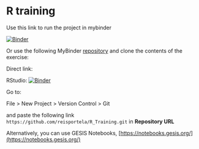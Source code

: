# R training

Use this link to run the project in mybinder

[![Binder](https://mybinder.org/badge_logo.svg)](https://mybinder.org/v2/gh/reisportela/R_Training/HEAD?urlpath=rstudio)

Or use the following MyBinder [repository](https://github.com/reisportela/R_plus_RStudio) and clone the contents of the exercise:

Direct link:

RStudio: [![Binder](https://mybinder.org/badge_logo.svg)](https://mybinder.org/v2/gh/reisportela/R_plus_RStudio/HEAD?urlpath=rstudio)

Go to:

File > New Project > Version Control > Git

and paste the following link `https://github.com/reisportela/R_Training.git` in **Repository URL**

Alternatively, you can use GESIS Notebooks,
[https://notebooks.gesis.org/](https://notebooks.gesis.org/)

